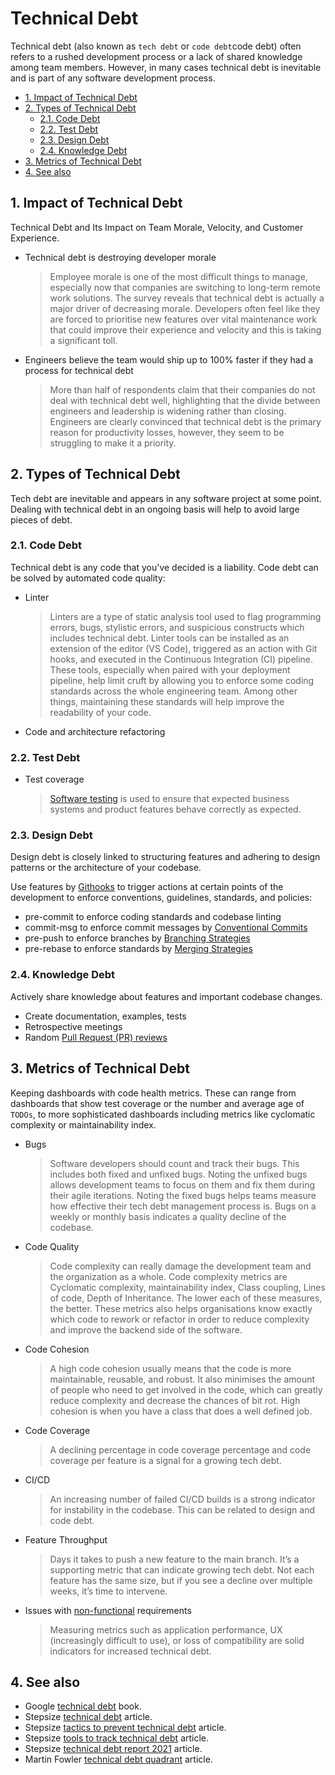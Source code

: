# Technical Debt

Technical debt (also known as `tech debt` or `code debt`code debt) often refers to a rushed development process or a lack of shared knowledge among team members. However, in many cases technical debt is inevitable and is part of any software development process.

- [1. Impact of Technical Debt](#1-impact-of-technical-debt)
- [2. Types of Technical Debt](#2-types-of-technical-debt)
  - [2.1. Code Debt](#21-code-debt)
  - [2.2. Test Debt](#22-test-debt)
  - [2.3. Design Debt](#23-design-debt)
  - [2.4. Knowledge Debt](#24-knowledge-debt)
- [3. Metrics of Technical Debt](#3-metrics-of-technical-debt)
- [4. See also](#4-see-also)

## 1. Impact of Technical Debt

Technical Debt and Its Impact on Team Morale, Velocity, and Customer Experience.

- Technical debt is destroying developer morale
  > Employee morale is one of the most difficult things to manage, especially now that companies are switching to long-term remote work solutions. The survey reveals that technical debt is actually a major driver of decreasing morale. Developers often feel like they are forced to prioritise new features over vital maintenance work that could improve their experience and velocity and this is taking a significant toll.

- Engineers believe the team would ship up to 100% faster if they had a process for technical debt
  > More than half of respondents claim that their companies do not deal with technical debt well, highlighting that the divide between engineers and leadership is widening rather than closing. Engineers are clearly convinced that technical debt is the primary reason for productivity losses, however, they seem to be struggling to make it a priority.

## 2. Types of Technical Debt

Tech debt are inevitable and appears in any software project at some point. Dealing with technical debt in an ongoing basis will help to avoid large pieces of debt.

### 2.1. Code Debt

Technical debt is any code that you've decided is a liability. Code debt can be solved by automated code quality:

- Linter
  > Linters are a type of static analysis tool used to flag programming errors, bugs, stylistic errors, and suspicious constructs which includes technical debt. Linter tools can be installed as an extension of the editor (VS Code), triggered as an action with Git hooks, and executed in the Continuous Integration (CI) pipeline. These tools, especially when paired with your deployment pipeline, help limit cruft by allowing you to enforce some coding standards across the whole engineering team. Among other things, maintaining these standards will help improve the readability of your code.

- Code and architecture refactoring

### 2.2. Test Debt

- Test coverage
  > [Software testing](../../internal/about/software-testing.md) is used to ensure that expected business systems and product features behave correctly as expected.

### 2.3. Design Debt

Design debt is closely linked to structuring features and adhering to design patterns or the architecture of your codebase.

Use features by [Githooks](../../internal/about/githooks.md) to trigger actions at certain points of the development to enforce conventions, guidelines, standards, and policies:

- pre-commit to enforce coding standards and codebase linting
- commit-msg to enforce commit messages by [Conventional Commits](../../internal/convention/conventional-commits.md)
- pre-push to enforce branches by [Branching Strategies](../../internal/about/branching-strategies.md)
- pre-rebase to enforce standards by [Merging Strategies](../../internal/about/merging-strategies.md)

### 2.4. Knowledge Debt

Actively share knowledge about features and important codebase changes.

- Create documentation, examples, tests
- Retrospective meetings
- Random [Pull Request (PR) reviews](../../internal/guideline/code-review-guide.md#reviewer)

## 3. Metrics of Technical Debt

Keeping dashboards with code health metrics. These can range from dashboards that show test coverage or the number and average age of `TODOs`, to more sophisticated dashboards including metrics like cyclomatic complexity or maintainability index.

- Bugs
  > Software developers should count and track their bugs. This includes both fixed and unfixed bugs. Noting the unfixed bugs allows development teams to focus on them and fix them during their agile iterations. Noting the fixed bugs helps teams measure how effective their tech debt management process is. Bugs on a weekly or monthly basis indicates a quality decline of the codebase.

- Code Quality
  > Code complexity can really damage the development team and the organization as a whole. Code complexity metrics are Cyclomatic complexity, maintainability index, Class coupling, Lines of code, Depth of Inheritance. The lower each of these measures, the better. These metrics also helps organisations know exactly which code to rework or refactor in order to reduce complexity and improve the backend side of the software.

- Code Cohesion
  > A high code cohesion usually means that the code is more maintainable, reusable, and robust. It also minimises the amount of people who need to get involved in the code, which can greatly reduce complexity and decrease the chances of bit rot. High cohesion is when you have a class that does a well defined job.

- Code Coverage
  > A declining percentage in code coverage percentage and code coverage per feature is a signal for a growing tech debt.

- CI/CD
  > An increasing number of failed CI/CD builds is a strong indicator for instability in the codebase. This can be related to design and code debt.

- Feature Throughput
  > Days it takes to push a new feature to the main branch. It’s a supporting metric that can indicate growing tech debt. Not each feature has the same size, but if you see a decline over multiple weeks, it’s time to intervene.

- Issues with [non-functional](../../internal/about/software-testing.md#non-functional-testing) requirements
  > Measuring metrics such as application performance, UX (increasingly difficult to use), or loss of compatibility are solid indicators for increased technical debt.

## 4. See also

- Google [technical debt](https://static.googleusercontent.com/media/sre.google/de//static/pdf/building_secure_and_reliable_systems.pdf#page=297&zoom=100,0,450) book.
- Stepsize [technical debt](https://www.stepsize.com/blog/complete-guide-to-technical-debt) article.
- Stepsize [tactics to prevent technical debt](https://www.stepsize.com/blog/3-best-tactics-to-prevent-technical-debt) article.
- Stepsize [tools to track technical debt](https://www.stepsize.com/blog/tools-to-track-and-manage-technical-debt) article.
- Stepsize [technical debt report 2021](https://www.stepsize.com/report) article.
- Martin Fowler [technical debt quadrant](https://martinfowler.com/bliki/TechnicalDebtQuadrant.html) article.

